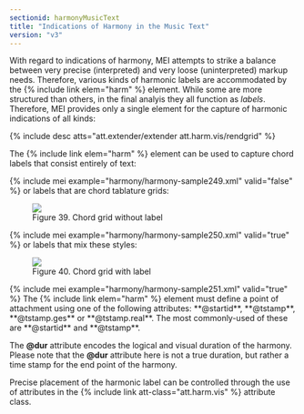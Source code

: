 ```yaml
---
sectionid: harmonyMusicText
title: "Indications of Harmony in the Music Text"
version: "v3"
---
```


With regard to indications of harmony, MEI attempts to strike a balance between very
precise (interpreted) and very loose (uninterpreted) markup needs. Therefore, various
kinds
of harmonic labels are accommodated by the {% include link elem="harm" %} element. While some
are more <span class="q">structured</span> than others, in the final analyis they all function as
*labels*. Therefore, MEI provides only a single element for the capture of
harmonic indications of all kinds:



{% include desc atts="att.extender/extender att.harm.vis/rendgrid" %}




The {% include link elem="harm" %} element can be used to capture chord labels that consist
entirely of text:

{% include mei example="harmony/harmony-sample249.xml" valid="false" %}
or labels that are chord tablature grids:


<figure class="figure"><img src="{{ site.baseurl }}/Images/modules/harmony/A7_5th.gif" class="img-responsive"><figcaption class="figure-caption">Figure 39. Chord grid without label</figcaption>
</figure>{% include mei example="harmony/harmony-sample250.xml" valid="true" %}
or labels that mix these styles:


<figure class="figure"><img src="{{ site.baseurl }}/Images/modules/harmony/A7_1st.gif" class="img-responsive"><figcaption class="figure-caption">Figure 40. Chord grid with label</figcaption>
</figure>{% include mei example="harmony/harmony-sample251.xml" valid="true" %}
The {% include link elem="harm" %} element must define a point of attachment using one of the
following attributes: **@startid**, **@tstamp**, **@tstamp.ges** or
**@tstamp.real**. The most commonly-used of these are **@startid** and
**@tstamp**.

The **@dur** attribute encodes the logical and visual duration of the harmony. Please
note that the **@dur** attribute here is not a true duration, but rather a time stamp
for the end point of the harmony.

Precise placement of the harmonic label can be controlled through the use of attributes
in
the {% include link att-class="att.harm.vis" %} attribute class.

